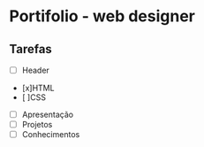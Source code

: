 # Portifolio - web designer

## Tarefas
- [ ] Header
 - [x]HTML
 - [ ]CSS
- [ ] Apresentação
- [ ] Projetos
- [ ] Conhecimentos